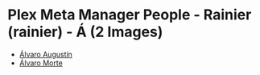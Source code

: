 # Plex Meta Manager People - Rainier (rainier) - Á (2 Images)

* [Álvaro Augustín](https://raw.githubusercontent.com/meisnate12/Plex-Meta-Manager-People-rainier/master/Á/Images/%C3%81lvaro%20August%C3%ADn.jpg)
* [Álvaro Morte](https://raw.githubusercontent.com/meisnate12/Plex-Meta-Manager-People-rainier/master/Á/Images/%C3%81lvaro%20Morte.jpg)